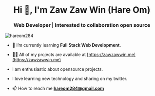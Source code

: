 <h1 align="center">Hi 👋, I'm Zaw Zaw Win (Hare Om)</h1>
<h3 align="center">Web Developer | Interested to collaboration open source</h3>

<p align="left"> <img src="https://komarev.com/ghpvc/?username=hareom284&label=Profile%20views&color=0e75b6&style=flat" alt="hareom284" /> </p>

- 🌱 I’m currently learning **Full Stack Web Development.**

- 👨‍💻 All of my projects are available at [https://zawzawwin.me](https://zawzawwin.me)

- I am enthusiastic about opensource projects.

- I love learning new technology and sharing on my twitter.

- 📫 How to reach me **hareom284@gmail.com**

